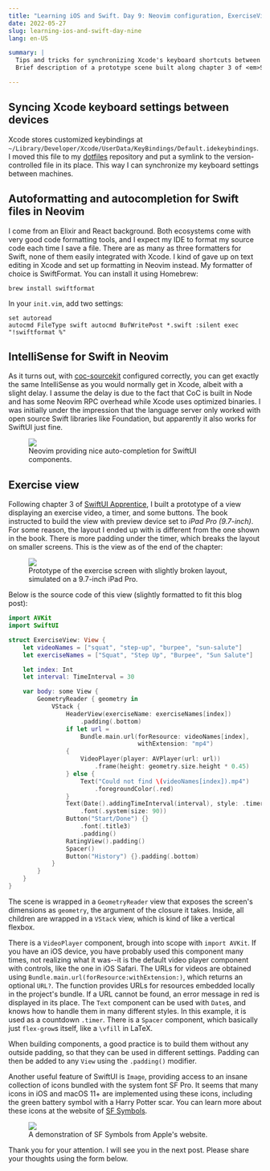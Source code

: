 ```yaml
---
title: "Learning iOS and Swift. Day 9: Neovim configuration, ExerciseView"
date: 2022-05-27
slug: learning-ios-and-swift-day-nine
lang: en-US

summary: |
  Tips and tricks for synchronizing Xcode's keyboard shortcuts between devices, autoformatting Swift files in Neovim, and IntelliSense.
  Brief description of a prototype scene built along chapter 3 of <em>SwiftUI Apprentice</em>.

---
```


## Syncing Xcode keyboard settings between devices

Xcode stores customized keybindings at `~/Library/Developer/Xcode/UserData/KeyBindings/Default.idekeybindings`.
I moved this file to my [dotfiles](https://gitlab.com/moroz2137/dotfiles) repository and put a symlink to the version-controlled file in its place.
This way I can synchronize my keyboard settings between machines.

## Autoformatting and autocompletion for Swift files in Neovim

I come from an Elixir and React background.
Both ecosystems come with very good code formatting tools, and I expect my IDE to format my source code each time I save a file.
There are as many as three formatters for Swift, none of them easily integrated with Xcode.
I kind of gave up on text editing in Xcode and set up formatting in Neovim instead.
My formatter of choice is SwiftFormat.
You can install it using Homebrew:

```shell
brew install swiftformat
```

In your `init.vim`, add two settings:

```vim
set autoread
autocmd FileType swift autocmd BufWritePost *.swift :silent exec "!swiftformat %"
```

## IntelliSense for Swift in Neovim

As it turns out, with [coc-sourcekit](https://github.com/klaaspieter/coc-sourcekit) configured correctly, you can get exactly the same IntelliSense as you would normally get in Xcode, albeit with a slight delay.
I assume the delay is due to the fact that CoC is built in Node and has some Neovim RPC overhead while Xcode uses optimized binaries.
I was initially under the impression that the language server only worked with open source Swift libraries like Foundation, but apparently it also works for SwiftUI just fine.

<figure>
<img src="/images/ios-9/nvim-swift-lsp.webp" />
<figcaption>Neovim providing nice auto-completion for SwiftUI components.</figcaption>
</figure>

## Exercise view

Following chapter 3 of [SwiftUI Apprentice](https://www.raywenderlich.com/books/swiftui-apprentice), I built a prototype of a view displaying an exercise video, a timer, and some buttons.
The book instructed to build the view with preview device set to _iPad Pro (9.7-inch)_.
For some reason, the layout I ended up with is different from the one shown in the book.
There is more padding under the timer, which breaks the layout on smaller screens.
This is the view as of the end of the chapter:

<figure class="bordered-figure">
<img src="/images/ios-9/exercise-screen.webp" />
<figcaption>Prototype of the exercise screen with slightly broken layout, simulated on a 9.7-inch iPad Pro.</figcaption>
</figure>

Below is the source code of this view (slightly formatted to fit this blog post):

```swift
import AVKit
import SwiftUI

struct ExerciseView: View {
    let videoNames = ["squat", "step-up", "burpee", "sun-salute"]
    let exerciseNames = ["Squat", "Step Up", "Burpee", "Sun Salute"]

    let index: Int
    let interval: TimeInterval = 30

    var body: some View {
        GeometryReader { geometry in
            VStack {
                HeaderView(exerciseName: exerciseNames[index])
                    .padding(.bottom)
                if let url =
                    Bundle.main.url(forResource: videoNames[index],
                                    withExtension: "mp4")
                {
                    VideoPlayer(player: AVPlayer(url: url))
                        .frame(height: geometry.size.height * 0.45)
                } else {
                    Text("Could not find \(videoNames[index]).mp4")
                        .foregroundColor(.red)
                }
                Text(Date().addingTimeInterval(interval), style: .timer)
                    .font(.system(size: 90))
                Button("Start/Done") {}
                    .font(.title3)
                    .padding()
                RatingView().padding()
                Spacer()
                Button("History") {}.padding(.bottom)
            }
        }
    }
}
```

The scene is wrapped in a `GeometryReader` view that exposes the screen's dimensions as `geometry`, the argument of the closure it takes.
Inside, all children are wrapped in a `VStack` view, which is kind of like a vertical flexbox.

There is a `VideoPlayer` component, brough into scope with `import AVKit`.
If you have an iOS device, you have probably used this component many times, not realizing what it was--it is the default video player component with controls, like the one in iOS Safari.
The URLs for videos are obtained using `Bundle.main.url(forResource:withExtension:)`, which returns an optional `URL?`.
The function provides URLs for resources embedded locally in the project's bundle.
If a URL cannot be found, an error message in red is displayed in its place.
The `Text` component can be used with `Date`s, and knows how to handle them in many different styles.
In this example, it is used as a countdown `.timer`.
There is a `Spacer` component, which basically just `flex-grow`s itself, like a `\vfill` in LaTeX.

When building components, a good practice is to build them without any outside padding, so that they can be used in different settings.
Padding can then be added to any `View` using the `.padding()` modifier.

Another useful feature of SwiftUI is `Image`, providing access to an insane collection of icons bundled with the system font SF Pro.
It seems that many icons in iOS and macOS 11+ are implemented using these icons, including the green battery symbol with a Harry Potter scar.
You can learn more about these icons at the website of [SF Symbols](https://developer.apple.com/sf-symbols/).

<figure>
<img src="/images/ios-9/screen-color-medium_2x.webp" />
<figcaption>A demonstration of SF Symbols from Apple's website.</figcaption>
</figure>

Thank you for your attention. I will see you in the next post.
Please share your thoughts using the form below.
